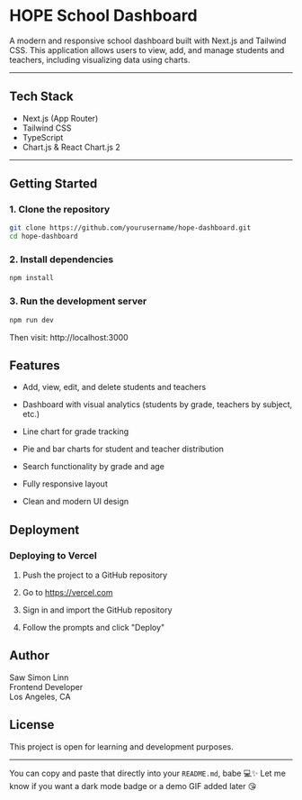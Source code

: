 # HOPE School Dashboard

A modern and responsive school dashboard built with Next.js and Tailwind CSS. This application allows users to view, add, and manage students and teachers, including visualizing data using charts.

---

## Tech Stack

- Next.js (App Router)
- Tailwind CSS
- TypeScript
- Chart.js & React Chart.js 2

---

## Getting Started

### 1. Clone the repository

```bash
git clone https://github.com/yourusername/hope-dashboard.git
cd hope-dashboard
```

### 2. Install dependencies

```bash
npm install
```

### 3. Run the development server

```bash
npm run dev
```

Then visit: http://localhost:3000

## Features

- Add, view, edit, and delete students and teachers

- Dashboard with visual analytics (students by grade, teachers by subject, etc.)

- Line chart for grade tracking

- Pie and bar charts for student and teacher distribution

- Search functionality by grade and age

- Fully responsive layout

- Clean and modern UI design

## Deployment

### Deploying to Vercel

1. Push the project to a GitHub repository

2. Go to https://vercel.com

3. Sign in and import the GitHub repository

4. Follow the prompts and click "Deploy"

## Author

Saw Simon Linn
<br/>
Frontend Developer
<br/>
Los Angeles, CA

## License

This project is open for learning and development purposes.

---

You can copy and paste that directly into your `README.md`, babe 💻✨ Let me know if you want a dark mode badge or a demo GIF added later 😘
